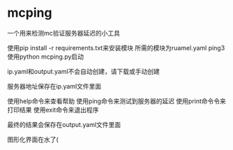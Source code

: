 # mcping
一个用来检测mc验证服务器延迟的小工具


使用pip install -r requirements.txt来安装模块
所需的模块为ruamel.yaml     ping3
使用python mcping.py启动


ip.yaml和output.yaml不会自动创建，请下载或手动创建


服务器地址保存在ip.yaml文件里面



使用help命令来查看帮助
使用ping命令来测试到服务器的延迟
使用print命令令来打印结果
使用exit命令来退出程序


最终的结果会保存在output.yaml文件里面


图形化界面在水了(
